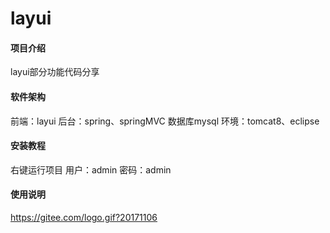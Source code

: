 # layui

#### 项目介绍
layui部分功能代码分享

#### 软件架构
前端：layui
后台：spring、springMVC
数据库mysql
环境：tomcat8、eclipse


#### 安装教程

右键运行项目
用户：admin
密码：admin

#### 使用说明
 https://gitee.com/logo.gif?20171106